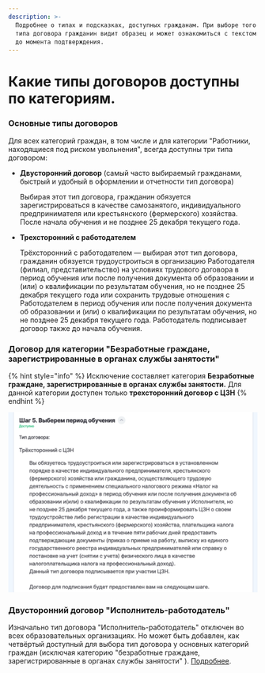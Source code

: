```yaml
---
description: >-
  Подробнее о типах и подсказках, доступных гражданам. При выборе того или иного
  типа договора гражданин видит образец и может ознакомиться с текстом каждого
  до момента подтверждения.
---
```


# Какие типы договоров доступны по категориям.

### Основные типы договоров

Для всех категорий граждан, в том числе и для категории "Работники, находящиеся под риском увольнения", всегда доступны три типа договором:

*   **Двусторонний договор** (самый часто выбираемый гражданами, быстрый и удобный в оформлении и отчетности тип договора)

    Выбирая этот тип договора, гражданин обязуется зарегистрироваться в качестве самозанятого, индивидуального предпринимателя или крестьянского (фермерского) хозяйства. После начала обучения и не позднее 25 декабря текущего года.
*   **Трехсторонний с работодателем**

    Трёхсторонний с работодателем — выбирая этот тип договора, гражданин обязуется трудоустроиться в организацию Работодателя (филиал, представительство) на условиях трудового договора в период обучения или после получения документа об образовании и (или) о квалификации по результатам обучения, но не позднее 25 декабря текущего года или сохранить трудовые отношения с Работодателем в период обучения или после получения документа об образовании и (или) о квалификации по результатам обучения, но не позднее 25 декабря текущего года. Работодатель подписывает договор также до начала обучения.

### Договор для категории "**Безработные граждане, зарегистрированные в органах службы занятости**"

{% hint style="info" %}
Исключение составляет категория **Безработные граждане, зарегистрированные в органах службы занятости.** Для данной категории доступен только  **трехсторонний договор с ЦЗН**
{% endhint %}

![](<../.gitbook/assets/image (116).png>)

### Двусторонний договор "Исполнитель-работодатель"

Изначально тип договора "Исполнитель-работодатель" отключен во всех образовательных организациях. Но может быть добавлен, как четвёртый доступный для выбора тип договора у основных категорий граждан (исключая категорию "безработные граждане, зарегистрированные в органах службы занятости" ). [Подробнее](dvustoronnii-dogovor-s-ispolnitelem-rabotodatelem..md).

